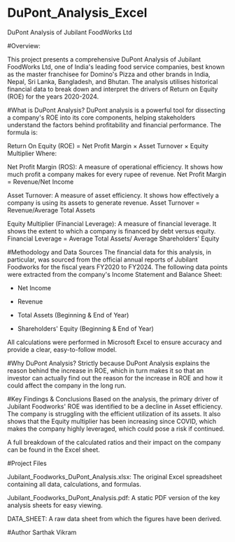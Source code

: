 # DuPont_Analysis_Excel

DuPont Analysis of Jubilant FoodWorks Ltd

#Overview:

This project presents a comprehensive DuPont Analysis of Jubilant FoodWorks Ltd, one of India's leading food service companies, best known as the master franchisee for Domino's Pizza and other brands in India, Nepal, Sri Lanka, Bangladesh, and Bhutan. The analysis utilises historical financial data to break down and interpret the drivers of Return on Equity (ROE) for the years 2020-2024.

#What is DuPont Analysis?
DuPont analysis is a powerful tool for dissecting a company's ROE into its core components, helping stakeholders understand the factors behind profitability and financial performance. The formula is:

Return On Equity (ROE) = Net Profit Margin × Asset Turnover × Equity Multiplier
Where:

Net Profit Margin (ROS): A measure of operational efficiency. It shows how much profit a company makes for every rupee of revenue.
Net Profit Margin = Revenue/Net Income
​

Asset Turnover: A measure of asset efficiency. It shows how effectively a company is using its assets to generate revenue.
Asset Turnover = Revenue/Average Total Assets
​
 
Equity Multiplier (Financial Leverage): A measure of financial leverage. It shows the extent to which a company is financed by debt versus equity.
Financial Leverage = Average Total Assets/ Average Shareholders' Equity


#Methodology and Data Sources
The financial data for this analysis, in particular, was sourced from the official annual reports of Jubilant Foodworks for the fiscal years FY2020 to FY2024. The following data points were extracted from the company's Income Statement and Balance Sheet:

* Net Income

* Revenue

* Total Assets (Beginning & End of Year)

* Shareholders' Equity (Beginning & End of Year)

All calculations were performed in Microsoft Excel to ensure accuracy and provide a clear, easy-to-follow model.

#Why DuPont Analysis?
Strictly because DuPont Analysis explains the reason behind the increase in ROE, which in turn makes it so that an investor can actually find out the reason for the increase in ROE and how it could affect the company in the long run.

#Key Findings & Conclusions
Based on the analysis, the primary driver of Jubilant Foodworks' ROE was identified to be a decline in Asset efficiency. The company is struggling with the efficient utilization of its assets.
It also shows that the Equity multiplier has been increasing since COVID, which makes the company highly leveraged, which could pose a risk if continued.

A full breakdown of the calculated ratios and their impact on the company can be found in the Excel sheet. 


#Project Files

Jubilant_Foodworks_DuPont_Analysis.xlsx: The original Excel spreadsheet containing all data, calculations, and formulas.

Jubilant_Foodworks_DuPont_Analysis.pdf: A static PDF version of the key analysis sheets for easy viewing.

DATA_SHEET: A raw data sheet from which the figures have been derived.

#Author
Sarthak Vikram
